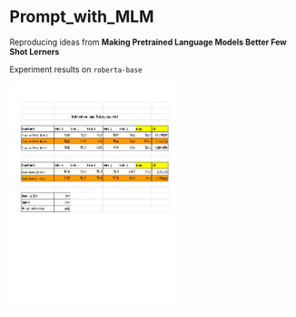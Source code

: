 # Prompt_with_MLM
Reproducing ideas from __Making Pretrained Language Models Better Few Shot Lerners__


Experiment results on `roberta-base`

<img src="exp-roberta-base.pdf" type=”application/pdf” width="300px" height="400px">
